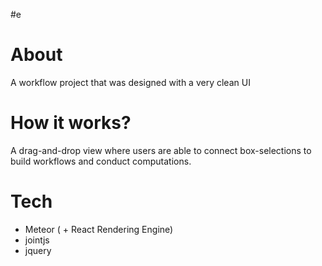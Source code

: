 #e
# About
A workflow project that was designed with a very clean UI

# How it works?
A drag-and-drop view where users are able to connect box-selections to build workflows and conduct computations. 


# Tech
* Meteor ( + React Rendering Engine)
* jointjs
* jquery
